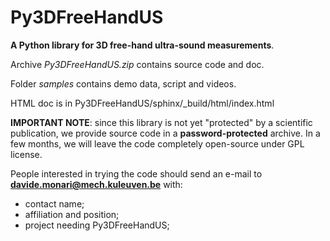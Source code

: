 Py3DFreeHandUS
==============

**A Python library for 3D free-hand ultra-sound measurements**.

Archive *Py3DFreeHandUS.zip* contains source code and doc.

Folder *samples* contains demo data, script and videos.

HTML doc is in Py3DFreeHandUS/sphinx/_build/html/index.html

**IMPORTANT NOTE**: since this library is not yet "protected" by a scientific publication, we provide
source code in a **password-protected** archive. In a few months, we will leave the code completely 
open-source under GPL license. 

People interested in trying the code should send an e-mail to **davide.monari@mech.kuleuven.be** with:
- contact name;
- affiliation and position;
- project needing Py3DFreeHandUS;
